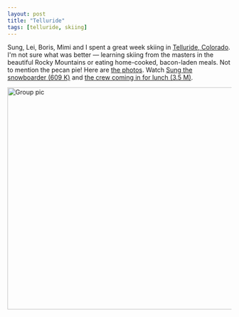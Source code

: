 ```yaml
---
layout: post
title: "Telluride"
tags: [telluride, skiing]
---
```


Sung, Lei, Boris, Mimi and I spent a great week skiing in [Telluride, Colorado](http://www.telluride.com/useful/index.asp). I'm not sure what was better &mdash; learning skiing from the masters in the beautiful Rocky Mountains or eating home-cooked, bacon-laden meals. Not to mention the pecan pie! Here are [the photos](http://kurup.org/photo/album?album_id=14178). Watch [Sung the snowboarder (609 K)](http://kurup.org/files/MVI_2266.AVI) and [the crew coming in for lunch (3.5 M)](http://kurup.org/files/MVI_2286.AVI).

[<img src="http://kurup.org/photo/images/14404/Group%20pic" height="500" width="667" alt="Group pic"/>](http://kurup.org/photo/photo?photo_id=14397)
